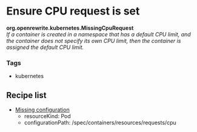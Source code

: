 # Ensure CPU request is set

**org.openrewrite.kubernetes.MissingCpuRequest**  
_If a container is created in a namespace that has a default CPU limit, and the container does not specify its own CPU limit, then the container is assigned the default CPU limit._

### Tags

* kubernetes

## Recipe list

* [Missing configuration](../kubernetes/search/findresourcemissingconfiguration.md)
  * resourceKind: Pod
  * configurationPath: /spec/containers/resources/requests/cpu
